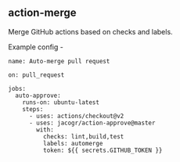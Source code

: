 ## action-merge

Merge GitHub actions based on checks and labels.

Example config -

```
name: Auto-merge pull request

on: pull_request

jobs:
  auto-approve:
    runs-on: ubuntu-latest
    steps:
      - uses: actions/checkout@v2
      - uses: jacogr/action-approve@master
        with:
          checks: lint,build,test
          labels: automerge
          token: ${{ secrets.GITHUB_TOKEN }}
```

